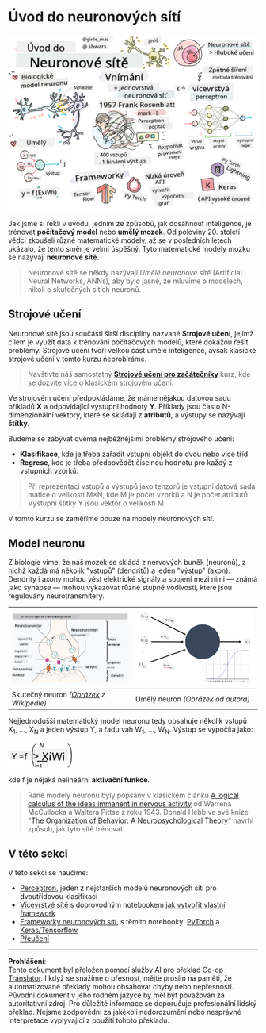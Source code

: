 <!--
CO_OP_TRANSLATOR_METADATA:
{
  "original_hash": "f862a99d88088163df12270e2f2ad6c3",
  "translation_date": "2025-10-03T12:52:28+00:00",
  "source_file": "lessons/3-NeuralNetworks/README.md",
  "language_code": "cs"
}
-->
# Úvod do neuronových sítí

![Shrnutí obsahu Úvodu do neuronových sítí v kresbě](../../../../translated_images/ai-neuralnetworks.1c687ae40bc86e834f497844866a26d3e0886650a67a4bbe29442e2f157d3b18.cs.png)

Jak jsme si řekli v úvodu, jedním ze způsobů, jak dosáhnout inteligence, je trénovat **počítačový model** nebo **umělý mozek**. Od poloviny 20. století vědci zkoušeli různé matematické modely, až se v posledních letech ukázalo, že tento směr je velmi úspěšný. Tyto matematické modely mozku se nazývají **neuronové sítě**.

> Neuronové sítě se někdy nazývají *Umělé neuronové sítě* (Artificial Neural Networks, ANNs), aby bylo jasné, že mluvíme o modelech, nikoli o skutečných sítích neuronů.

## Strojové učení

Neuronové sítě jsou součástí širší disciplíny nazvané **Strojové učení**, jejímž cílem je využít data k trénování počítačových modelů, které dokážou řešit problémy. Strojové učení tvoří velkou část umělé inteligence, avšak klasické strojové učení v tomto kurzu neprobíráme.

> Navštivte náš samostatný **[Strojové učení pro začátečníky](http://github.com/microsoft/ml-for-beginners)** kurz, kde se dozvíte více o klasickém strojovém učení.

Ve strojovém učení předpokládáme, že máme nějakou datovou sadu příkladů **X** a odpovídající výstupní hodnoty **Y**. Příklady jsou často N-dimenzionální vektory, které se skládají z **atributů**, a výstupy se nazývají **štítky**.

Budeme se zabývat dvěma nejběžnějšími problémy strojového učení:

* **Klasifikace**, kde je třeba zařadit vstupní objekt do dvou nebo více tříd.
* **Regrese**, kde je třeba předpovědět číselnou hodnotu pro každý z vstupních vzorků.

> Při reprezentaci vstupů a výstupů jako tenzorů je vstupní datová sada matice o velikosti M&times;N, kde M je počet vzorků a N je počet atributů. Výstupní štítky Y jsou vektor o velikosti M.

V tomto kurzu se zaměříme pouze na modely neuronových sítí.

## Model neuronu

Z biologie víme, že náš mozek se skládá z nervových buněk (neuronů), z nichž každá má několik "vstupů" (dendritů) a jeden "výstup" (axon). Dendrity i axony mohou vést elektrické signály a spojení mezi nimi — známá jako synapse — mohou vykazovat různé stupně vodivosti, které jsou regulovány neurotransmitery.

![Model neuronu](../../../../translated_images/synapse-wikipedia.ed20a9e4726ea1c6a3ce8fec51c0b9bec6181946dca0fe4e829bc12fa3bacf01.cs.jpg) | ![Model neuronu](../../../../translated_images/artneuron.1a5daa88d20ebe6f5824ddb89fba0bdaaf49f67e8230c1afbec42909df1fc17e.cs.png)
----|----
Skutečný neuron *([Obrázek](https://en.wikipedia.org/wiki/Synapse#/media/File:SynapseSchematic_lines.svg) z Wikipedie)* | Umělý neuron *(Obrázek od autora)*

Nejjednodušší matematický model neuronu tedy obsahuje několik vstupů X<sub>1</sub>, ..., X<sub>N</sub> a jeden výstup Y, a řadu vah W<sub>1</sub>, ..., W<sub>N</sub>. Výstup se vypočítá jako:

<img src="../../../../translated_images/netout.1eb15eb76fd767313e067719f400cec4b0e5090239c3e997c29f6789d4c3c263.cs.png" alt="Y = f\left(\sum_{i=1}^N X_iW_i\right)" width="131" height="53" align="center"/>

kde f je nějaká nelineární **aktivační funkce**.

> Rané modely neuronu byly popsány v klasickém článku [A logical calculus of the ideas immanent in nervous activity](https://www.cs.cmu.edu/~./epxing/Class/10715/reading/McCulloch.and.Pitts.pdf) od Warrena McCullocka a Waltera Pittse z roku 1943. Donald Hebb ve své knize "[The Organization of Behavior: A Neuropsychological Theory](https://books.google.com/books?id=VNetYrB8EBoC)" navrhl způsob, jak tyto sítě trénovat.

## V této sekci

V této sekci se naučíme:
* [Perceptron](03-Perceptron/README.md), jeden z nejstarších modelů neuronových sítí pro dvoutřídovou klasifikaci
* [Vícevrstvé sítě](04-OwnFramework/README.md) s doprovodným notebookem [jak vytvořit vlastní framework](04-OwnFramework/OwnFramework.ipynb)
* [Frameworky neuronových sítí](05-Frameworks/README.md), s těmito notebooky: [PyTorch](05-Frameworks/IntroPyTorch.ipynb) a [Keras/Tensorflow](05-Frameworks/IntroKerasTF.ipynb)
* [Přeučení](../../../../lessons/3-NeuralNetworks/05-Frameworks)

---

**Prohlášení**:  
Tento dokument byl přeložen pomocí služby AI pro překlad [Co-op Translator](https://github.com/Azure/co-op-translator). I když se snažíme o přesnost, mějte prosím na paměti, že automatizované překlady mohou obsahovat chyby nebo nepřesnosti. Původní dokument v jeho rodném jazyce by měl být považován za autoritativní zdroj. Pro důležité informace se doporučuje profesionální lidský překlad. Nejsme zodpovědní za jakékoli nedorozumění nebo nesprávné interpretace vyplývající z použití tohoto překladu.